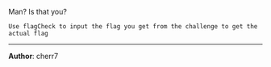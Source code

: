 Man? Is that you?

`Use flagCheck to input the flag you get from the challenge to get the actual flag`

---
**Author**: cherr7